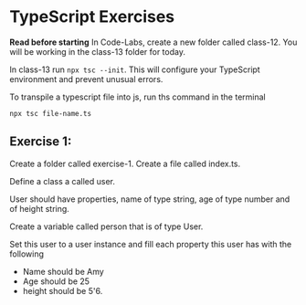 # TypeScript Exercises

**Read before starting**
In Code-Labs, create a new folder called class-12. You will be working in the class-13 folder for today.

In class-13 run `npx tsc --init`. This will configure your TypeScript environment and prevent unusual errors.

To transpile a typescript file into js, run ths command in the terminal

```
npx tsc file-name.ts
```

## Exercise 1:
Create a folder called exercise-1. Create a file called index.ts. 

Define a class a called user. 

User should have properties, name of type string, age of type number and of height string. 

Create a variable called person that is of type User. 

Set this user to a user instance and fill each property this user has with the following 

- Name should be Amy
- Age should be 25
- height should be 5'6.



